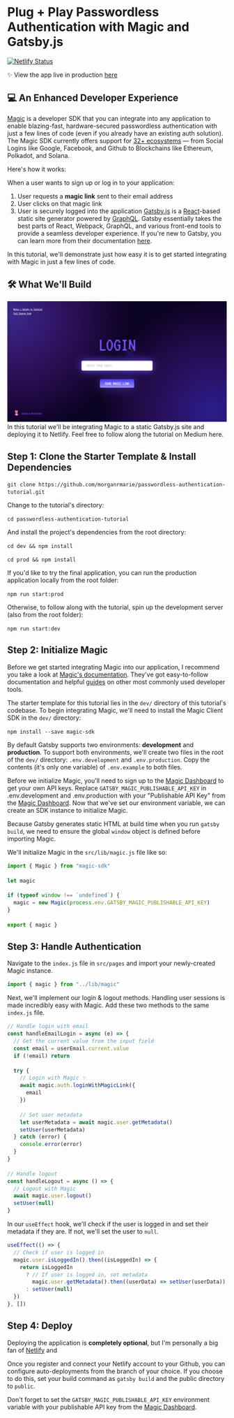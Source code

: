 # Plug + Play Passwordless Authentication with Magic and Gatsby.js

[![Netlify Status](https://api.netlify.com/api/v1/badges/c67c9cb5-77f0-47a8-991c-f4603b84e7ff/deploy-status)](https://app.netlify.com/sites/magic-gatsby/deploys)

✨ View the app live in production [here](https://magic-gatsby.netlify.app)

## 💻 An Enhanced Developer Experience

[Magic](https://magic.link/) is a developer SDK that you can integrate into any application to enable blazing-fast, hardware-secured passwordless authentication with just a few lines of code (even if you already have an existing auth solution). The Magic SDK currently offers support for [32+ ecosystems](https://docs.magic.link/#start-building) — from Social Logins like Google, Facebook, and Github to Blockchains like Ethereum, Polkadot, and Solana.

Here's how it works:

When a user wants to sign up or log in to your application:

1. User requests a **magic link** sent to their email address
2. User clicks on that magic link
3. User is securely logged into the application
   [Gatsby.js](https://gatsbyjs.com) is a [React](https://reactjs.org/)-based static site generator powered by [GraphQL](https://graphql.org/learn/). Gatsby essentially takes the best parts of React, Webpack, GraphQL, and various front-end tools to provide a seamless developer experience. If you're new to Gatsby, you can learn more from their documentation [here](https://www.gatsbyjs.com/docs).

In this tutorial, we'll demonstrate just how easy it is to get started integrating with Magic in just a few lines of code.

## 🛠 What We'll Build

![Preview Image](app_preview.png)
In this tutorial we'll be integrating Magic to a static Gatsby.js site and deploying it to Netlify. Feel free to follow along the tutorial on Medium here.

## Step 1: Clone the Starter Template & Install Dependencies

`git clone https://github.com/morganrmarie/passwordless-authentication-tutorial.git`

Change to the tutorial's directory:

`cd passwordless-authentication-tutorial`

And install the project's dependencies from the root directory:

`cd dev && npm install`

`cd prod && npm install`

If you'd like to try the final application, you can run the production application locally from the root folder:

`npm run start:prod`

Otherwise, to follow along with the tutorial, spin up the development server (also from the root folder):

`npm run start:dev`

## Step 2: Initialize Magic

Before we get started integrating Magic into our application, I recommend you take a look at [Magic's documentation](https://docs.magic.link/). They've got easy-to-follow documentation and helpful [guides](https://magic.link/guides) on other most commonly used developer tools.

The starter template for this tutorial lies in the `dev/` directory of this tutorial's codebase. To begin integrating Magic, we'll need to install the Magic Client SDK in the `dev/` directory:

`npm install --save magic-sdk`

By default Gatsby supports two environments: **development** and **production**. To support both environments, we'll create two files in the root of the `dev/` directory: `.env.development` and `.env.production`. Copy the contents (it's only one variable) of `.env.example` to both files.

Before we initialize Magic, you'll need to sign up to the [Magic Dashboard](https://dashboard.magic.link/signup) to get your own API keys. Replace `GATSBY_MAGIC_PUBLISHABLE_API_KEY` in .env.development and .env.production with your "Publishable API Key" from the [Magic Dashboard](https://dashboard.magic.link/signup).
Now that we've set our environment variable, we can create an SDK instance to initialize Magic.

Because Gatsby generates static HTML at build time when you run `gatsby build`, we need to ensure the global `window` object is defined before importing Magic.

We'll initialize Magic in the `src/lib/magic.js` file like so:

```jsx
import { Magic } from "magic-sdk"

let magic

if (typeof window !== `undefined`) {
  magic = new Magic(process.env.GATSBY_MAGIC_PUBLISHABLE_API_KEY)
}

export { magic }
```

## Step 3: Handle Authentication

Navigate to the `index.js` file in `src/pages` and import your newly-created Magic instance.

```jsx
import { magic } from "../lib/magic"
```

Next, we'll implement our login & logout methods. Handling user sessions is made incredibly easy with Magic. Add these two methods to the same `index.js` file.

```jsx
// Handle login with email
const handleEmailLogin = async (e) => {
  // Get the current value from the input field
  const email = userEmail.current.value
  if (!email) return

  try {
    // Login with Magic ✨
    await magic.auth.loginWithMagicLink({
      email
    })

    // Set user metadata
    let userMetadata = await magic.user.getMetadata()
    setUser(userMetadata)
  } catch (error) {
    console.error(error)
  }
}

// Handle logout
const handleLogout = async () => {
  // Logout with Magic
  await magic.user.logout()
  setUser(null)
}
```

In our `useEffect` hook, we'll check if the user is logged in and set their metadata if they are. If not, we'll set the user to `null`.

```jsx
useEffect(() => {
  // Check if user is logged in
  magic.user.isLoggedIn().then((isLoggedIn) => {
    return isLoggedIn
      ? // If user is logged in, set metadata
        magic.user.getMetadata().then((userData) => setUser(userData))
      : setUser(null)
  })
}, [])
```

## Step 4: Deploy

Deploying the application is **completely optional**, but I'm personally a big fan of [Netlify](https://www.netlify.com/) and

Once you register and connect your Netlify account to your Github, you can configure auto-deployments from the branch of your choice. If you choose to do this, set your build command as `gatsby build` and the public directory to `public`.

Don't forget to set the `GATSBY_MAGIC_PUBLISHABLE_API_KEY` environment variable with your publishable API key from the [Magic Dashboard](https://dashboard.magic.link/signup).

